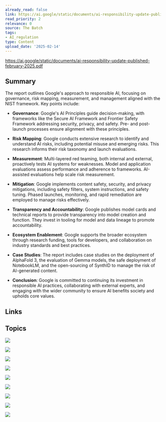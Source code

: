 ```yaml
---
already_read: false
link: https://ai.google/static/documents/ai-responsibility-update-published-february-2025.pdf
read_priority: 2
relevance: 0
source: The Batch
tags:
- AI_regulation
type: Content
upload_date: '2025-02-14'
---
```


https://ai.google/static/documents/ai-responsibility-update-published-february-2025.pdf
## Summary

The report outlines Google's approach to responsible AI, focusing on governance, risk mapping, measurement, and management aligned with the NIST framework. Key points include:

- **Governance**: Google's AI Principles guide decision-making, with frameworks like the Secure AI Framework and Frontier Safety Framework addressing security, privacy, and safety. Pre- and post-launch processes ensure alignment with these principles.

- **Risk Mapping**: Google conducts extensive research to identify and understand AI risks, including potential misuse and emerging risks. This research informs their risk taxonomy and launch evaluations.

- **Measurement**: Multi-layered red teaming, both internal and external, proactively tests AI systems for weaknesses. Model and application evaluations assess performance and adherence to frameworks. AI-assisted evaluations help scale risk measurement.

- **Mitigation**: Google implements content safety, security, and privacy mitigations, including safety filters, system instructions, and safety tuning. Phased launches, monitoring, and rapid remediation are employed to manage risks effectively.

- **Transparency and Accountability**: Google publishes model cards and technical reports to provide transparency into model creation and function. They invest in tooling for model and data lineage to promote accountability.

- **Ecosystem Enablement**: Google supports the broader ecosystem through research funding, tools for developers, and collaboration on industry standards and best practices.

- **Case Studies**: The report includes case studies on the deployment of AlphaFold 3, the evaluation of Gemma models, the safe deployment of NotebookLM, and the open-sourcing of SynthID to manage the risk of AI-generated content.

- **Conclusion**: Google is committed to continuing its investment in responsible AI practices, collaborating with external experts, and engaging with the wider community to ensure AI benefits society and upholds core values.
## Links


## Topics

![](topics/Concept/Responsible%20AI)

![](topics/Concept/AI%20Risk%20Management%20Framework)

![](topics/Concept/Red%20Teaming)

![](topics/Concept/Red%20Teaming)

![](topics/Concept/AI%20assisted%20Evaluations)

![](topics/Concept/Provenance%20Technology)

![](topics/Concept/AI%20Literacy)

![](topics/Concept/AI%20Safety%20Filters)

![](topics/Concept/Phased%20Launches)